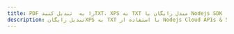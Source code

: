 ---title: PDF را به  تبدیل کنیدTXT، XPS به TXT مبدل رایگان یا Nodejs SDKdescription: تبدیل رایگانXPS به TXT با استفاده از Nodejs Cloud APIs & SDK همچنین اسناد PDF را در Cloud ایجاد، ویرایش و رندر کنید.---